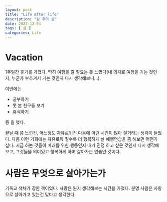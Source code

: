 ```yaml
---
layout: post
title: "Life after life"
description: "삶 후의 삶"
date: 2022-12-04
tags: [ 삶 ]
categories: Life
---
```


# Vacation
1주일간 휴가를 가졌다. 딱히 여행을 갈 필요는 못 느꼈다(내 의지로 여행을 가는 것인지, 누군가 부추겨서 가는 것인지 다시 생각해보니...). 

이번에는
- 공부하기
- 못 본 친구들 보기
- 휴식하기


등 을 했다. 

끝날 때 쯤 느낀건, 어느정도 자유로워진 다음에 이런 시간이 많아 질거라는 생각이 들었다. 다음 이런 기회에는 자유로워 질수록 더 행복하게 살 예행연습을 좀 해보면 어떤가 싶다. 지금 하는 것들이 미래를 위한 행동인지 내가 진정 하고 싶은 것인지 다시 생각해보고, 그것들을 의미있고 행복하게 하며 살아가는 연습인 것이다.

# 사람은 무엇으로 살아가는가
기독교 색채가 강한 책이었다.
사랑은 뭔지 생각해보는 시간을 가졌다. 분명 사람은 사랑으로 살아가고 있는건 맞다고 생각한다. 
